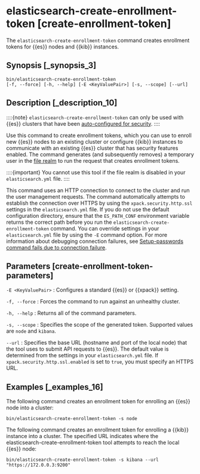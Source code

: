 # elasticsearch-create-enrollment-token [create-enrollment-token]

The `elasticsearch-create-enrollment-token` command creates enrollment tokens for {{es}} nodes and {{kib}} instances.


## Synopsis [_synopsis_3] 

```shell
bin/elasticsearch-create-enrollment-token
[-f, --force] [-h, --help] [-E <KeyValuePair>] [-s, --scope] [--url]
```


## Description [_description_10] 

::::{note} 
`elasticsearch-create-enrollment-token` can only be used with {{es}} clusters that have been [auto-configured for security](configuring-stack-security.md).
::::


Use this command to create enrollment tokens, which you can use to enroll new {{es}} nodes to an existing cluster or configure {{kib}} instances to communicate with an existing {{es}} cluster that has security features enabled. The command generates (and subsequently removes) a temporary user in the [file realm](file-realm.md) to run the request that creates enrollment tokens.

::::{important} 
You cannot use this tool if the file realm is disabled in your `elasticsearch.yml` file.
::::


This command uses an HTTP connection to connect to the cluster and run the user management requests. The command automatically attempts to establish the connection over HTTPS by using the `xpack.security.http.ssl` settings in the `elasticsearch.yml` file. If you do not use the default configuration directory, ensure that the `ES_PATH_CONF` environment variable returns the correct path before you run the `elasticsearch-create-enrollment-token` command. You can override settings in your `elasticsearch.yml` file by using the `-E` command option. For more information about debugging connection failures, see [Setup-passwords command fails due to connection failure](trb-security-setup.md).


## Parameters [create-enrollment-token-parameters] 

`-E <KeyValuePair>`
:   Configures a standard {{es}} or {{xpack}} setting.

`-f, --force`
:   Forces the command to run against an unhealthy cluster.

`-h, --help`
:   Returns all of the command parameters.

`-s, --scope`
:   Specifies the scope of the generated token. Supported values are `node` and `kibana`.

`--url`
:   Specifies the base URL (hostname and port of the local node) that the tool uses to submit API requests to {{es}}. The default value is determined from the settings in your `elasticsearch.yml` file. If `xpack.security.http.ssl.enabled`  is set to `true`, you must specify an HTTPS URL.


## Examples [_examples_16] 

The following command creates an enrollment token for enrolling an {{es}} node into a cluster:

```shell
bin/elasticsearch-create-enrollment-token -s node
```

The following command creates an enrollment token for enrolling a {{kib}} instance into a cluster. The specified URL indicates where the elasticsearch-create-enrollment-token tool attempts to reach the local {{es}} node:

```shell
bin/elasticsearch-create-enrollment-token -s kibana --url "https://172.0.0.3:9200"
```

